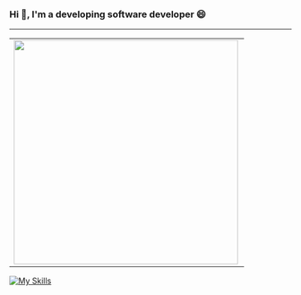 ### Hi 👋, I'm a developing software developer 😄
---
<center>
<table>
    <tr>
        <td><img width="400px" align="left" src="https://github-readme-stats.vercel.app/api/top-langs/?username=sevilha&hide=html&layout=compact&theme=buefy" /></td>
    </tr>   
</table>
</center> 

[![My Skills](https://skillicons.dev/icons?i=aws,bash,docker,git,go,linux,md,mysql,javascript,typescript)](https://skillicons.dev)
<!--
**sevilha/sevilha** is a ✨ _special_ ✨ repository because its `README.md` (this file) appears on your GitHub profile.

Here are some ideas to get you started:

- 🔭 I’m currently working on ...
- 🌱 I’m currently learning ...
- 👯 I’m looking to collaborate on ...
- 🤔 I’m looking for help with ...
- 💬 Ask me about ...
- 📫 How to reach me: ...
- 😄 Pronouns: ...
- ⚡ Fun fact: ...
-->

